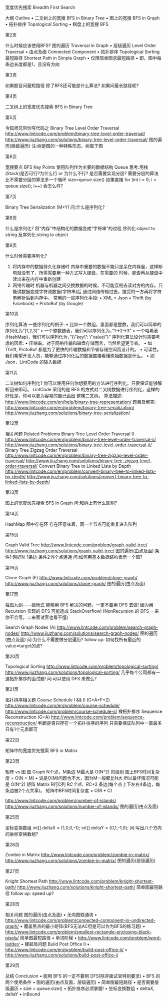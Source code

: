 宽度优先搜索 Breadth First Search


大纲 Outline
• 二叉树上的宽搜 BFS in Binary Tree • 图上的宽搜 BFS in Graph
• 拓扑排序 Topological Sorting • 棋盘上的宽搜 BFS

第2页

什么时候应该使用BFS? 图的遍历 Traversal in Graph
• 层级遍历 Level Order Traversal
• 由点及面 Connected Component
• 拓扑排序 Topological Sorting
最短路径 Shortest Path in Simple Graph • 仅限简单图求最短路径
• 即，图中每条边长度都是1，且没有方向

第3页

如果题目问最短路径 除了BFS还可能是什么算法?
如果问最长路径呢?

第4页

二叉树上的宽度优先搜索 BFS in Binary Tree

第5页

令狐师兄带你写代码之 Binary Tree Level Order Traversal
http://www.lintcode.com/problem/binary-tree-level-order-traversal/ http://www.jiuzhang.com/solutions/binary-tree-level-order-traversal/ 图的遍历(层级遍历) 注:树是图的一种特殊形态，树属于图

第6页

宽搜要点 BFS Key Points 使用队列作为主要的数据结构 Queue
思考:用栈(Stack)是否可行?为什么行 or 为什么不行? 是否需要实现分层?
需要分层的算法比不需要分层的算法多一个循环 size=queue.size()
如果直接 for (int i = 0; i < queue.size(); i++) 会怎么样?

第7页

Binary Tree Serialization (M+Y)
问:什么是序列化?

第8页

什么是序列化?
将“内存”中结构化的数据变成“字符串”的过程 序列化:object to string 反序列化:string to object

第9页

什么时候需要序列化?
1. 将内存中的数据持久化存储时
内存中重要的数据不能只是呆在内存里，这样断电就没有了，所需需要用一种方式写入硬盘，在需要的 时候，能否再从硬盘中读出来在内存中重新创建
2. 网络传输时 机器与机器之间交换数据的时候，不可能互相去读对方的内存。只能讲数据变成字符流数据(字符串)后
通过网络传输过去。接受的一方再将字符串解析后到内存中。 常用的一些序列化手段:
• XML
• Json
• Thrift (by Facebook)
• ProtoBuf (by Google)

第10页

序列化算法 一些序列化的例子:
• 比如一个数组，里面都是整数，我们可以简单的序列化为”[1,2,3]”
• 一个整数链表，我们可以序列化为，”1->2->3”
• 一个哈希表(HashMap)，我们可以序列化为，”{\”key\”: \”value\”}”
序列化算法设计时需要考虑的因素:
• 压缩率。对于网络传输和磁盘存储而言，当然希望更节省。
• 如 Thrift, ProtoBuf 都是为了更快的传输数据和节省存储空间而设计的。
• 可读性。我们希望开发人员，能够通过序列化后的数据直接看懂原始数据是什么。
• 如 Json，LintCode 的输入数据

第11页

二叉树如何序列化? 你可以使用任何你想要用的方法进行序列化，只要保证能够解析回来即可。
LintCode 采用的是 BFS 的方式对二叉树数据进行序列化，这样的好处是，你可以更为容易的自己画出 整棵二叉树。
算法描述:
http://www.lintcode.com/en/help/binary-tree-representation/
题目及解答: http://www.lintcode.com/en/problem/binary-tree-serialization/ http://www.jiuzhang.com/solutions/binary-tree-serialization/

第12页

相关问题 Related Problems
Binary Tree Level Order Traversal II
http://www.lintcode.com/en/problem/binary-tree-level-order-traversal-ii/ http://www.jiuzhang.com/solutions/binary-tree-level-order-traversal-ii/
Binary Tree Zigzag Order Traversal
http://www.lintcode.com/en/problem/binary-tree-zigzag-level-order-traversal/ http://www.jiuzhang.com/solutions/binary-tree-zigzag-level-order-traversal/
Convert Binary Tree to Linked Lists by Depth
http://www.lintcode.com/en/problem/convert-binary-tree-to-linked-lists-by-depth/ http://www.jiuzhang.com/solutions/convert-binary-tree-to-linked-lists-by-depth/

第13页

图上的宽度优先搜索 BFS in Graph
问:和树上有什么区别?

第14页

HashMap
图中存在环 存在环意味着，同一个节点可能重复进入队列

第15页

Graph Valid Tree
http://www.lintcode.com/problem/graph-valid-tree/ http://www.jiuzhang.com/solutions/graph-valid-tree/ 图的遍历(由点及面) 条件1:刚好N-1条边 条件2:N个点连通 问:如何用基本数据结构表示一个图?

第16页

Clone Graph (F)
http://www.lintcode.com/problem/clone-graph/ http://www.jiuzhang.com/solutions/clone-graph/ 图的遍历(由点及面)

第17页

独孤九剑——破枪式
能够用 BFS 解决的问题，一定不要用 DFS 去做! 因为用 Recursion 实现的 DFS 可能造成 StackOverflow! (NonRecursion 的 DFS 一来你不会写，二来面试官也看不懂)



Search Graph Nodes (A)
http://www.lintcode.com/problem/search-graph-nodes/ http://www.jiuzhang.com/solutions/search-graph-nodes/ 图的遍历(由点及面) 问:为什么不需要做分层遍历?
follow up: 如何找所有最近的value=target的点?

第20页

Topological Sorting
http://www.lintcode.com/problem/topological-sorting/ http://www.jiuzhang.com/solutions/topological-sorting/ 几乎每个公司都有一道拓扑排序的面试题! 问:可以使用 DFS 来做么?

第21页

拓扑排序相关题
Course Schedule I && II (G+A+F+Z)
http://www.lintcode.com/en/problem/course-schedule/ http://www.lintcode.com/problem/course-schedule-ii/ 裸拓扑排序
Sequence Reconstruction (G+A)
http://www.lintcode.com/problem/sequence-reconstruction/
判断是否只存在一个拓扑排序的序列 只需要保证队列中一直最多只有1个元素即可

第22页

矩阵中的宽度优先搜索 BFS in Matrix

第23页

矩阵 vs 图
图 Graph
N个点，M条边
M最大是 O(N^2) 的级别 图上BFS时间复杂度 = O(N + M)
• 说是O(M)问题也不大，因为M一般都比N大 所以最坏情况可能是 O(N^2)
矩阵 Matrix
R行C列
R*C个点，R*C*2 条边(每个点上下左右4条边，每条边被2个点共享)。 矩阵中BFS时间复杂度 = O(R * C)


http://www.lintcode.com/problem/number-of-islands/ http://www.jiuzhang.com/solutions/number-of-islands/ 图的遍历(由点及面)

第25页

坐标变换数组
int[] deltaX = {1,0,0,-1};
int[] deltaY = {0,1,-1,0};
问:写出八个方向的坐标变换数组?

第26页

Zombie in Matrix
http://www.lintcode.com/problem/zombie-in-matrix/ http://www.jiuzhang.com/solutions/zombie-in-matrix/ 图的遍历(层级遍历)

第27页

Knight Shortest Path
http://www.lintcode.com/problem/knight-shortest-path/ http://www.jiuzhang.com/solutions/knight-shortest-path/ 简单图最短路径
follow up: speed up?

第28页

相关问题 图的遍历(由点及面)
• 无向图联通块
• http://www.lintcode.com/problem/connected-component-in-undirected-graph/ • 覆盖黑点的最小矩阵(BFS无法AC但是可以作为BFS的练习题)
• http://www.lintcode.com/problem/smallest-rectangle-enclosing-black-pixels/
简单图最短路径
• 单词阶梯
• http://www.lintcode.com/problem/word-ladder/
• 建邮局问题 Build Post Office II
• http://www.lintcode.com/en/problem/build-post-office-ii/
• http://www.jiuzhang.com/solutions/build-post-office-ii

第29页

总结 Conclusion
• 能用 BFS 的一定不要用 DFS(除非面试官特别要求)
• BFS 的两个使用条件
• 图的遍历(由点及面，层级遍历)
• 简单图最短路径
• 是否需要层级遍历
• size = queue.size()
• 拓扑排序必须掌握!
• 坐标变换数组
• deltaX, deltaY • inBound
